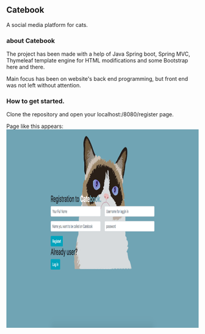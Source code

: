 ## Catebook

A social media platform for cats.

### about Catebook

The project has been made with a help of Java Spring boot, Spring MVC, Thymeleaf template engine for HTML modifications and some Bootstrap here and there. 

Main focus has been on website's back end programming, but front end was not left without attention.

### How to get started.

Clone the repository and open your localhost:/8080/register page. 

Page like this appears:
  <img src="https://github.com/eherra/catebook/blob/main/src/main/resources/images/register.png" witdth="827%" height="519">



